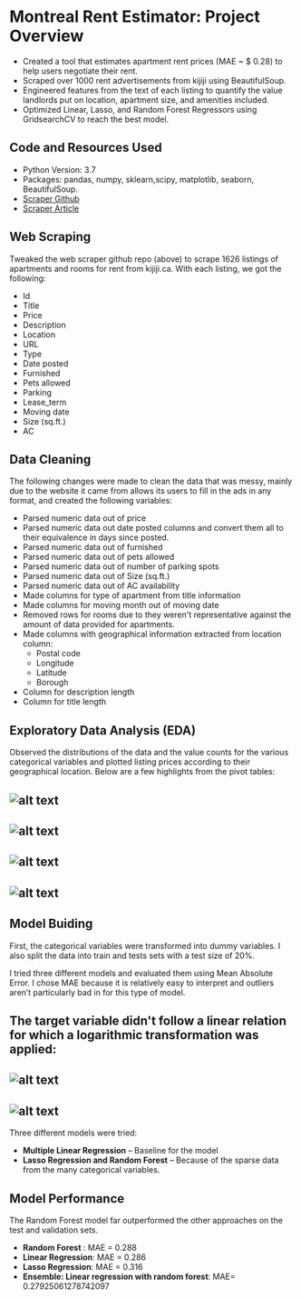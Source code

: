# Montreal Rent Estimator: Project Overview

* Created a tool that estimates apartment rent prices (MAE ~ $ 0.28) to help users negotiate their rent.
* Scraped over 1000 rent advertisements from kijiji using BeautifulSoup.
* Engineered features from the text of each listing to quantify the value landlords put on location, apartment size, and amenities included.
* Optimized Linear, Lasso, and Random Forest Regressors using GridsearchCV to reach the best model.

## Code and Resources Used

* Python Version: 3.7
* Packages: pandas, numpy, sklearn,scipy, matplotlib, seaborn, BeautifulSoup.
* [Scraper Github](https://github.com/amald94/kijiji-scraper/blob/master/kijiji.py)
* [Scraper Article](https://medium.com/analytics-vidhya/scraping-kijiji-home-rental-advertisements-using-beautiful-soup-5e286af9d96)

## Web Scraping
Tweaked the web scraper github repo (above) to scrape 1626 listings of apartments and rooms for rent from kijiji.ca. With each listing, we got the following:
*  Id
*  Title
*  Price
*  Description
*  Location
*  URL
*  Type 
*  Date posted
*  Furnished
*  Pets allowed 
*  Parking
*  Lease_term
*  Moving date
*  Size (sq.ft.)
*  AC

## Data Cleaning
The following changes were made to clean the data that was messy, mainly due to the website it came from allows its users to fill in the ads in any format, and created the following variables:

* Parsed numeric data out of price
* Parsed numeric data out date posted columns and convert them all to their equivalence in days since posted.
* Parsed numeric data out of furnished 
* Parsed numeric data out of pets allowed
* Parsed numeric data out of number of parking spots 
* Parsed numeric data out of Size (sq.ft.)
* Parsed numeric data out of AC availability 
* Made columns for type of apartment from title information
* Made columns for moving month out of moving date
* Removed rows for rooms due to they weren't representative against the amount of data provided for apartments.
* Made columns with geographical information extracted from location column:
    * Postal code
    * Longitude
    * Latitude
    * Borough
* Column for description length
* Column for title length


## Exploratory Data Analysis (EDA)
Observed the distributions of the data and the value counts for the various categorical variables and plotted listing prices according to their geographical location. Below are a few highlights from the pivot tables:

![alt text](https://github.com/vanessadlafp/Rent_predictor_MTL/blob/master/price_per_district.png)   
--------------------------------------------------------------------------------------------------------
![alt text](https://github.com/vanessadlafp/Rent_predictor_MTL/blob/master/Geo_modeling/Heat%20Map.png) 
--------------------------------------------------------------------------------------------------------
![alt text](https://github.com/vanessadlafp/Rent_predictor_MTL/blob/master/lease_term.png)              
--------------------------------------------------------------------------------------------------------
![alt text](https://github.com/vanessadlafp/Rent_predictor_MTL/blob/master/correlation.png)             
--------------------------------------------------------------------------------------------------------

## Model Buiding
First, the categorical variables were transformed into dummy variables. I also split the data into train and tests sets with a test size of 20%.   

I tried three different models and evaluated them using Mean Absolute Error. I chose MAE because it is relatively easy to interpret and outliers aren’t particularly bad in for this type of model.   

The target variable didn't follow a linear relation for which a logarithmic transformation was applied:
--------------------------------------------------------------------------------------------------------
![alt text](https://github.com/vanessadlafp/Rent_predictor_MTL/blob/master/qq-plot%20%26%20distribution%20of%20apt%20rent%20prices.png)              
--------------------------------------------------------------------------------------------------------
![alt text](https://github.com/vanessadlafp/Rent_predictor_MTL/blob/master/qq-plot%20%26%20distribution%20of%20apt%20rent%20log(prices).png)             
--------------------------------------------------------------------------------------------------------

Three different models were tried:
*	**Multiple Linear Regression** – Baseline for the model
*	**Lasso Regression and Random Forest** – Because of the sparse data from the many categorical variables.

## Model Performance        
The Random Forest model far outperformed the other approaches on the test and validation sets. 
*	**Random Forest** : MAE = 0.288
*	**Linear Regression**: MAE = 0.286
*	**Lasso Regression**: MAE =  0.316
*	**Ensemble: Linear regression  with random forest**: MAE=  0.27925061278742097
                                                        
